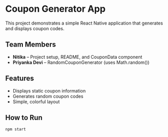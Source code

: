 #  Coupon Generator App

This project demonstrates a simple React Native application that generates and displays coupon codes.

## Team Members

- **Nitika** – Project setup, README, and CouponData component  
- **Priyanka Devi** – RandomCouponGenerator (uses Math.random())  

## Features

- Displays static coupon information  
- Generates random coupon codes  
- Simple, colorful layout  

## How to Run

```bash
npm start
